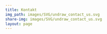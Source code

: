 ```yaml
---
title: Kontakt
img_path: images/SVG/undraw_contact_us.svg
share-img: images/SVG/undraw_contact_us.svg
layout: page
---
```

